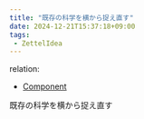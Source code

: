 ```yaml
---
title: "既存の科学を横から捉え直す"
date: 2024-12-21T15:37:18+09:00
tags:
 - ZettelIdea
---
```

relation:
 - [Component](../Novels/NovelClean/Component.md)

既存の科学を横から捉え直す